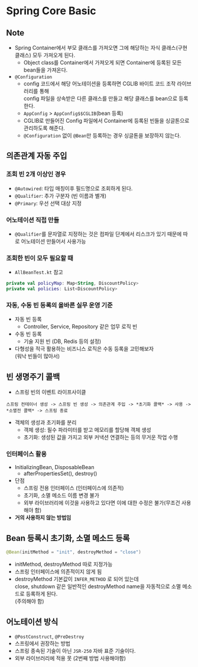 # Spring Core Basic

## Note

- Spring Container에서 부모 클래스를 가져오면 그에 해당하는 자식 클래스(구현 클래스) 모두 가져오게 된다.
  - Object class를 Container에서 가져오게 되면 Container에 등록된 모든 bean들을 가져온다.
- `@Configuration`
  - config 코드에서 해당 어노테이션을 등록하면 CGLIB 바이트 코드 조작 라이브러리를 통해   
    config 파일을 상속받은 다른 클래스를 만들고 해당 클래스를 bean으로 등록한다.
  - `AppConfig` > `AppConfig$$CGLIB`(bean 등록)
  - CGLIB로 만들어진 Config 파일에서 Container에 등록된 빈들을 싱글톤으로 관리하도록 해준다.
  - `@Configuration` 없이 `@Bean`만 등록하는 경우 싱글톤을 보장하지 않는다.

## 의존관계 자동 주입

### 조회 빈 2개 이상인 경우
- `@Autowired`: 타입 매칭이후 필드명으로 조회하게 된다.
- `@Qualifier`: 추가 구분자 (빈 이름과 별개)
- `@Primary`: 우선 선택 대상 지정

### 어노테이션 직접 만들
- `@Qualifier`를 문자열로 지정하는 것은 컴파일 단계에서 리스크가 있기 때문에 따로 어노테이션 만들어서 사용가능

### 조회한 빈이 모두 필요할 때
- `AllBeanTest.kt` 참고
```kotlin
private val policyMap: Map<String, DiscountPolicy>
private val policies: List<DiscountPolicy>
```

### 자동, 수동 빈 등록의 올바른 실무 운영 기준
- 자동 빈 등록
  - Controller, Service, Repository 같은 업무 로직 빈
- 수동 빈 등록
  - 기술 지원 빈 (DB, Redis 등의 설정)
- 다형성을 적극 활용하는 비즈니스 로직은 수동 등록을 고민해보자  
(워낙 빈들이 많아서)

## 빈 생명주기 콜백

- 스프링 빈의 이벤트 라이프사이클
```text
스프링 컨테이너 생성 -> 스프링 빈 생성 -> 의존관계 주입 -> *초기화 콜백* -> 사용 -> *소멸전 콜백* -> 스프링 종료
```

- 객체의 생성과 초기화를 분리
  - 객체 생성: 필수 파라미터를 받고 메모리를 할당해 객체 생성
  - 초기화: 생성된 값을 가지고 외부 커낵션 연결하는 등의 무거운 작업 수행

### 인터페이스 활용
- InitializingBean, DisposableBean
  - afterPropertiesSet(), destroy()
- 단점
  - 스프링 전용 인터페이스 (인터페이스에 의존적)
  - 초기화, 소멸 메소드 이름 변경 불가
  - 외부 라이브러리에 이것을 사용하고 있다면 이에 대한 수정은 불가(무조건 사용해야 함)
- **거의 사용하지 않는 방법임**

## Bean 등록시 초기화, 소멸 메소드 등록
```kotlin
@Bean(initMethod = "init", destroyMethod = "close")
```
- initMethod, destroyMethod 따로 지정가능
- 스프링 인터페이스에 의존적이지 않게 됨
- destroyMethod 기본값이 `INFER_METHOD` 로 되어 있는데   
close, shutdown 같은 일반적인 destroyMethod name을 자동적으로 소멸 메소드로 등록하게 된다.  
  (주의해야 함)

## 어노테이션 방식
- `@PostConstruct`, `@PreDestroy`
- 스프링에서 권장하는 방법
- 스프링 종속된 기술이 아닌 `JSR-250` 자바 표준 기술이다.
- 외부 라이브러리에 적용 못 (2번째 방법 사용해야함)

